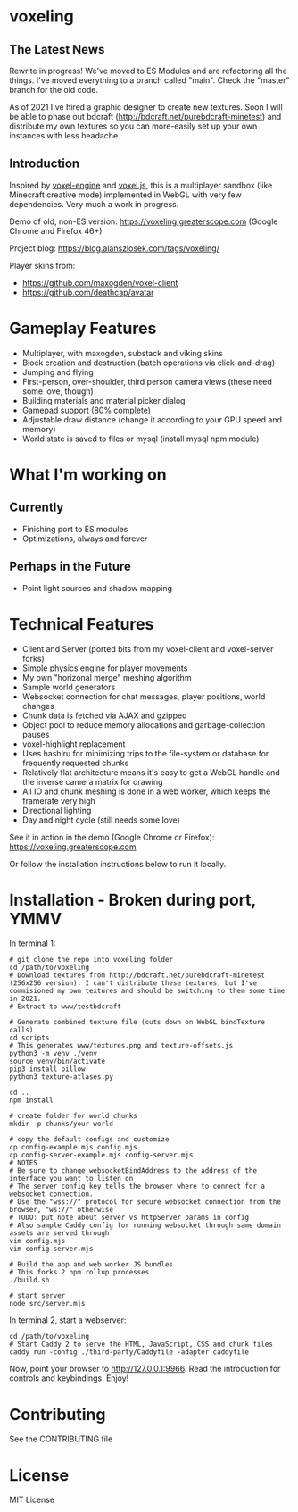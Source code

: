 voxeling
====

## The Latest News

Rewrite in progress! We've moved to ES Modules and are refactoring all the things. I've moved everything to a branch called "main". Check the "master" branch for the old code.

As of 2021 I've hired a graphic designer to create new textures. Soon I will be able to phase out bdcraft (http://bdcraft.net/purebdcraft-minetest) and distribute my own textures so you can more-easily set up your own instances with less headache.

## Introduction

Inspired by [voxel-engine](https://github.com/maxogden/voxel-engine) and [voxel.js](http://voxeljs.com), this is a multiplayer sandbox (like Minecraft creative mode) implemented in WebGL with very few dependencies. Very much a work in progress.

Demo of old, non-ES version: https://voxeling.greaterscope.com (Google Chrome and Firefox 46+)

Project blog: https://blog.alanszlosek.com/tags/voxeling/

Player skins from:

* https://github.com/maxogden/voxel-client
* https://github.com/deathcap/avatar


# Gameplay Features

* Multiplayer, with maxogden, substack and viking skins
* Block creation and destruction (batch operations via click-and-drag)
* Jumping and flying
* First-person, over-shoulder, third person camera views (these need some love, though)
* Building materials and material picker dialog
* Gamepad support (80% complete)
* Adjustable draw distance (change it according to your GPU speed and memory)
* World state is saved to files or mysql (install mysql npm module)


# What I'm working on

## Currently

* Finishing port to ES modules
* Optimizations, always and forever

## Perhaps in the Future 

* Point light sources and shadow mapping

# Technical Features

* Client and Server (ported bits from my voxel-client and voxel-server forks)
* Simple physics engine for player movements
* My own "horizonal merge" meshing algorithm
* Sample world generators
* Websocket connection for chat messages, player positions, world changes
* Chunk data is fetched via AJAX and gzipped
* Object pool to reduce memory allocations and garbage-collection pauses
* voxel-highlight replacement
* Uses hashlru for minimizing trips to the file-system or database for frequently requested chunks
* Relatively flat architecture means it's easy to get a WebGL handle and the inverse camera matrix for drawing
* All IO and chunk meshing is done in a web worker, which keeps the framerate very high
* Directional lighting
* Day and night cycle (still needs some love)

See it in action in the demo (Google Chrome or Firefox): https://voxeling.greaterscope.com

Or follow the installation instructions below to run it locally.


# Installation - Broken during port, YMMV

In terminal 1:

```
# git clone the repo into voxeling folder
cd /path/to/voxeling
# Download textures from http://bdcraft.net/purebdcraft-minetest (256x256 version). I can't distribute these textures, but I've commisioned my own textures and should be switching to them some time in 2021.
# Extract to www/testbdcraft

# Generate combined texture file (cuts down on WebGL bindTexture calls)
cd scripts
# This generates www/textures.png and texture-offsets.js
python3 -m venv ./venv
source venv/bin/activate
pip3 install pillow
python3 texture-atlases.py

cd ..
npm install

# create folder for world chunks
mkdir -p chunks/your-world

# copy the default configs and customize
cp config-example.mjs config.mjs
cp config-server-example.mjs config-server.mjs
# NOTES
# Be sure to change websocketBindAddress to the address of the interface you want to listen on
# The server config key tells the browser where to connect for a websocket connection.
# Use the "wss://" protocol for secure websocket connection from the browser, "ws://" otherwise
# TODO: put note about server vs httpServer params in config
# Also sample Caddy config for running websocket through same domain assets are served through
vim config.mjs
vim config-server.mjs

# Build the app and web worker JS bundles
# This forks 2 npm rollup processes
./build.sh 

# start server
node src/server.mjs
```

In terminal 2, start a webserver:

```
cd /path/to/voxeling
# Start Caddy 2 to serve the HTML, JavaScript, CSS and chunk files
caddy run -config ./third-party/Caddyfile -adapter caddyfile
```

Now, point your browser to http://127.0.0.1:9966. Read the introduction for controls and keybindings. Enjoy!


Contributing
====

See the CONTRIBUTING file


License
====

MIT License
